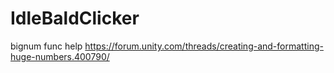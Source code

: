 # IdleBaldClicker

bignum func help
https://forum.unity.com/threads/creating-and-formatting-huge-numbers.400790/